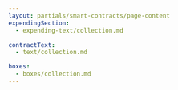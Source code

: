 ```yaml
---
layout: partials/smart-contracts/page-content
expendingSection:
  - expending-text/collection.md

contractText:
  - text/collection.md

boxes:
  - boxes/collection.md
---
```

